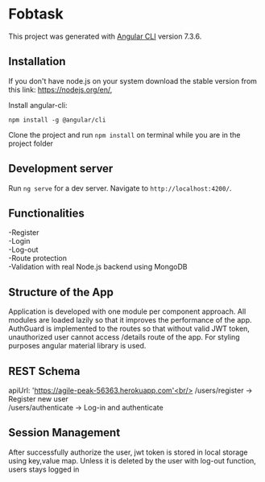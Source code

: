 # Fobtask

This project was generated with [Angular CLI](https://github.com/angular/angular-cli) version 7.3.6.

## Installation

If you don't have node.js on your system download the stable version from this link:
https://nodejs.org/en/,

Install angular-cli:

`npm install -g @angular/cli`

Clone the project and run `npm install` on terminal while you are in the project folder

## Development server

Run `ng serve` for a dev server. Navigate to `http://localhost:4200/`.

## Functionalities

-Register <br/>
-Login <br/>
-Log-out <br/>
-Route protection <br/>
-Validation with real Node.js backend using MongoDB

## Structure of the App

Application is developed with one module per component approach. All modules are loaded lazily so that it improves the performance of the app. AuthGuard is implemented to the routes so that without valid JWT token, unauthorized user cannot access /details route of the app. For styling purposes angular material library is used.

## REST Schema

  apiUrl: 'https://agile-peak-56363.herokuapp.com'<br/>
  /users/register -> Register new user <br/>
  /users/authenticate -> Log-in and authenticate<br/>
  
## Session Management

After successfully authorize the user, jwt token is stored in local storage using key,value map. Unless it is deleted by the user with log-out function, users stays logged in


  



